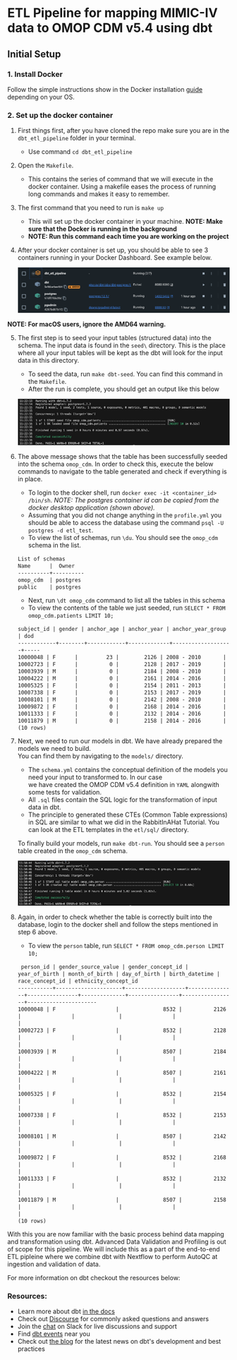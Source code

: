 # ETL Pipeline for mapping MIMIC-IV data to OMOP CDM v5.4 using dbt

## Initial Setup

### 1. Install Docker
Follow the simple instructions show in the Docker installation [guide](https://docs.docker.com/engine/install/) depending on your OS.  

### 2. Set up the docker container
 1. First things first, after you have cloned the repo make sure you are in the `dbt_etl_pipeline` folder in your terminal.
    - Use command `cd dbt_etl_pipeline`  
 2. Open the `Makefile`.
    - This contains the series of command that we will execute in the docker container. Using a makefile eases the process of running long commands and makes it easy to remember.  
 3. The first command that you need to run is `make up`
    - This will set up the docker container in your machine. **NOTE: Make sure that the Docker is running in the background**
    - **NOTE: Run this command each time you are working on the project**
 4. After your docker container is set up, you should be able to see 3 containers running in your Docker Dashboard. See example below.  

    ![image1](./img/dd.png)

**NOTE: For macOS users, ignore the AMD64 warning.**

 5. The first step is to seed your input tables (structured data) into the schema. The input data is found in the `seed\` directory. This is the place where all your input tables will be kept as the dbt will look for the input data in this directory.  
    - To seed the data, run `make dbt-seed`. You can find this command in the `Makefile`.  
    - After the run is complete, you should get an output like this below  

    ![img2](./img/log1.png)

 6. The above message shows that the table has been successfully seeded into the schema `omop_cdm`. In order to check this, execute the below commands to navigate to the table generated and check if everything is in place.
    - To login to the docker shell, run `docker exec -it <container_id> /bin/sh`.  *NOTE: The postgres container id can be copied from the docker desktop application (shown above).*
    - Assuming that you did not change anything in the `profile.yml` you should be able to access the database using the command `psql -U postgres -d etl_test`.  
    - To view the list of schemas, run `\du`. You should see the `omop_cdm` schema in the list.  

    ```
    List of schemas
    Name      |  Owner   
    ----------+----------
    omop_cdm  | postgres
    public    | postgres
    ```
    - Next, run `\dt omop_cdm` command to list all the tables in this schema
    - To view the contents of the table we just seeded, run `SELECT * FROM omop_cdm.patients LIMIT 10;`
    
    ```
    subject_id | gender | anchor_age | anchor_year | anchor_year_group | dod 
    ------------+--------+------------+-------------+-------------------+-----
    10000048 | F      |         23 |        2126 | 2008 - 2010       |    
    10002723 | F      |          0 |        2128 | 2017 - 2019       |    
    10003939 | M      |          0 |        2184 | 2008 - 2010       |    
    10004222 | M      |          0 |        2161 | 2014 - 2016       |    
    10005325 | F      |          0 |        2154 | 2011 - 2013       |    
    10007338 | F      |          0 |        2153 | 2017 - 2019       |    
    10008101 | M      |          0 |        2142 | 2008 - 2010       |    
    10009872 | F      |          0 |        2168 | 2014 - 2016       |    
    10011333 | F      |          0 |        2132 | 2014 - 2016       |    
    10011879 | M      |          0 |        2158 | 2014 - 2016       |    
    (10 rows)
    ```

7. Next, we need to run our models in dbt. We have already prepared the models we need to build.   
   You can find them by navigating to the `models/` directory. 
   - The `schema.yml` contains the conceptual definition of the models you need your input to transformed to. In our case  
   we have created the OMOP CDM v5.4 definition in `YAML` alongwith some tests for validation.  
   - All `.sql` files contain the SQL logic for the transformation of input data in dbt. 
   - The principle to generated these CTEs (Common Table expressions) in SQL are similar to what we did in the RabbitInAHat Tutorial. You can look at the ETL templates in the `etl/sql/` directory. 

   To finally build your models, run `make dbt-run`. You should see a `person` table created in the `omop_cdm` schema.

   ![img3](img/log2.png)

8. Again, in order to check whether the table is correctly built into the database, login to the docker shell and follow the steps mentioned in step 6 above.
    - To view the `person` table, run `SELECT * FROM omop_cdm.person LIMIT 10;`

    ```
     person_id | gender_source_value | gender_concept_id | year_of_birth | month_of_birth | day_of_birth | birth_datetime | race_concept_id | ethnicity_concept_id 
    -----------+---------------------+-------------------+---------------+----------------+--------------+----------------+-----------------+----------------------
    10000048 | F                   |              8532 |          2126 |                |              |                |                 | 
    10002723 | F                   |              8532 |          2128 |                |              |                |                 | 
    10003939 | M                   |              8507 |          2184 |                |              |                |                 | 
    10004222 | M                   |              8507 |          2161 |                |              |                |                 | 
    10005325 | F                   |              8532 |          2154 |                |              |                |                 | 
    10007338 | F                   |              8532 |          2153 |                |              |                |                 | 
    10008101 | M                   |              8507 |          2142 |                |              |                |                 | 
    10009872 | F                   |              8532 |          2168 |                |              |                |                 | 
    10011333 | F                   |              8532 |          2132 |                |              |                |                 | 
    10011879 | M                   |              8507 |          2158 |                |              |                |                 | 
    (10 rows)
    ```

With this you are now familiar with the basic process behind data mapping and transformation using dbt. Advanced Data Validation and Profiling is out of scope for this pipeline. We will include this as a part of the end-to-end ETL pipleine where we combine dbt with Nextflow to perform AutoQC at ingestion and validation of data.  

For more information on dbt checkout the resources below: 

### Resources:
- Learn more about dbt [in the docs](https://docs.getdbt.com/docs/introduction)
- Check out [Discourse](https://discourse.getdbt.com/) for commonly asked questions and answers
- Join the [chat](https://community.getdbt.com/) on Slack for live discussions and support
- Find [dbt events](https://events.getdbt.com) near you
- Check out [the blog](https://blog.getdbt.com/) for the latest news on dbt's development and best practices
